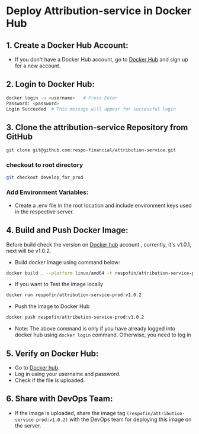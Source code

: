 # Deploy Attribution-service in Docker Hub

## 1. Create a Docker Hub Account:

- If you don't have a Docker Hub account, go to [Docker Hub](https://hub.docker.com/) and sign up for a new account.
  
## 2. Login to Docker Hub:

```bash
docker login -u <username>   # Press Enter
Password: <password>
Login Succeeded  # This message will appear for successful login
```

## 3. Clone the attribution-service Repository from GitHub

```
git clone git@github.com:respo-financial/attribution-service.git
```
### checkout to root directory
```bash
git checkout develop_for_prod
```
### Add Environment Variables:
- Create a .env file in the root location and include environment keys used in the respective server.

## 4. Build and Push Docker Image:
Before build check the version on [Docker hub](https://hub.docker.com/) account
, currently, it's v1.0.1, next will be v1.0.2.

- Build docker image using command below:
```bash
docker build . --platform linux/amd64 -t respofin/attribution-service-prod:v1.0.2  # This creates an image with the specified name and version
```
- If you want to Test the image locally
```bash
docker run respofin/attribution-service-prod:v1.0.2
```
- Push the image to Docker Hub
```bash
docker push respofin/attribution-service-prod:v1.0.2 
```
* Note: The above command is only if you have already logged into docker hub using `docker login` command. Otherwise, you need to log in

## 5. Verify on Docker Hub:
- Go to [Docker hub](https://hub.docker.com/).
- Log in using your username and password.
- Check if the file is uploaded.

## 6. Share with DevOps Team:
- If the image is uploaded, share the image tag `(respofin/attribution-service-prod:v1.0.2)` with the DevOps team for deploying this image on the server.
